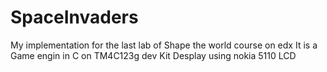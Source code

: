 # SpaceInvaders
My implementation for the last lab of Shape the world course on edx
It is a Game engin in C on TM4C123g dev Kit
Desplay using nokia 5110 LCD
